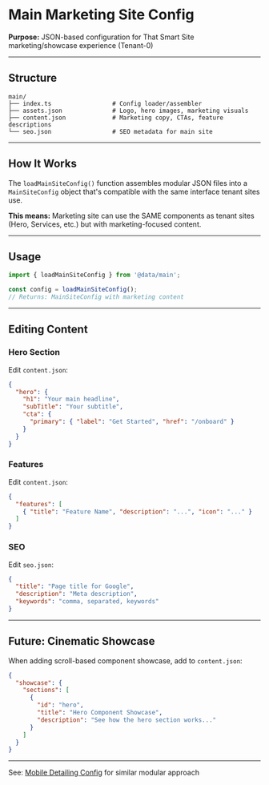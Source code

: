 # Main Marketing Site Config

**Purpose:** JSON-based configuration for That Smart Site marketing/showcase experience (Tenant-0)

---

## Structure

```
main/
├── index.ts                 # Config loader/assembler
├── assets.json              # Logo, hero images, marketing visuals
├── content.json             # Marketing copy, CTAs, feature descriptions
└── seo.json                 # SEO metadata for main site
```

---

## How It Works

The `loadMainSiteConfig()` function assembles modular JSON files into a `MainSiteConfig` object that's compatible with the same interface tenant sites use.

**This means:** Marketing site can use the SAME components as tenant sites (Hero, Services, etc.) but with marketing-focused content.

---

## Usage

```typescript
import { loadMainSiteConfig } from '@data/main';

const config = loadMainSiteConfig();
// Returns: MainSiteConfig with marketing content
```

---

## Editing Content

### Hero Section
Edit `content.json`:
```json
{
  "hero": {
    "h1": "Your main headline",
    "subTitle": "Your subtitle",
    "cta": {
      "primary": { "label": "Get Started", "href": "/onboard" }
    }
  }
}
```

### Features
Edit `content.json`:
```json
{
  "features": [
    { "title": "Feature Name", "description": "...", "icon": "..." }
  ]
}
```

### SEO
Edit `seo.json`:
```json
{
  "title": "Page title for Google",
  "description": "Meta description",
  "keywords": "comma, separated, keywords"
}
```

---

## Future: Cinematic Showcase

When adding scroll-based component showcase, add to `content.json`:

```json
{
  "showcase": {
    "sections": [
      {
        "id": "hero",
        "title": "Hero Component Showcase",
        "description": "See how the hero section works..."
      }
    ]
  }
}
```

---

See: [Mobile Detailing Config](../mobile-detailing/README.md) for similar modular approach

